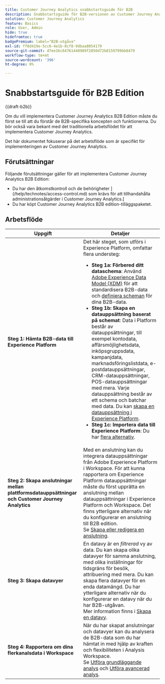 ```yaml
---
title: Customer Journey Analytics snabbstartsguide för B2B
description: Snabbstartsguide för B2B-versionen av Customer Journey Analytics.
solution: Customer Journey Analytics
feature: Basics
role: User, Admin
hide: true
hidefromtoc: true
badgePremium: label="B2B-utgåva"
exl-id: ff8d419e-5cc6-4e1b-8cf8-9dbaa8054179
source-git-commit: d7ee16c64761440989f2850d72b8159799bb8479
workflow-type: tm+mt
source-wordcount: '396'
ht-degree: 0%

---
```


# Snabbstartsguide för B2B Edition

{{draft-b2b}}

Om du vill implementera Customer Journey Analytics B2B Edition måste du först se till att du förstår de B2B-specifika koncepten och funktionerna. Du bör också vara bekant med det traditionella arbetsflödet för att implementera Customer Journey Analytics.

Det här dokumentet fokuserar på det arbetsflöde som är specifikt för implementeringen av Customer Journey Analytics.

## Förutsättningar

Följande förutsättningar gäller för att implementera Customer Journey Analytics B2B Edition:

* Du har den åtkomstkontroll och de behörigheter ](/help/technotes/access-control.md) som krävs för att tillhandahålla administrationsåtgärder i Customer Journey Analytics.[
* Du har köpt Customer Journey Analytics B2B edition-tilläggspaketet.


## Arbetsflöde

| Uppgift | Detaljer |
| --- | --- |
| **Steg 1: Hämta B2B-data till Experience Platform** | Det här steget, som utförs i Experience Platform, omfattar flera understeg:<ul><li>**Steg 1a: Förbered ditt dataschema**: Använd [Adobe Experience Data Model (XDM)](https://experienceleague.adobe.com/docs/experience-platform/xdm/home.html?lang=sv) för att standardisera B2B-data och [definiera scheman](https://experienceleague.adobe.com/en/docs/experience-platform/rtcdp/schemas/b2b) för dina B2B-data.</li><li>**Steg 1b: Skapa en datauppsättning baserat på schemat**: Data i Platform består av datauppsättningar, till exempel kontodata, affärsmöjlighetsdata, inköpsgruppsdata, kampanjdata, marknadsföringslistdata, e-postdatauppsättningar, CRM-datauppsättningar, POS-datauppsättningar med mera. Varje datauppsättning består av ett schema och batchar med data. Du kan [skapa en datauppsättning i Experience Platform](https://experienceleague.adobe.com/docs/platform-learn/getting-started-for-data-architects-and-data-engineers/create-datasets.html).</li><li>**Steg 1c: Importera data till Experience Platform**: Du har [flera alternativ](https://experienceleague.adobe.com/en/docs/experience-platform/ingestion/home).</li></ul> |
| **Steg 2: Skapa anslutningar mellan plattformsdatauppsättningar och Customer Journey Analytics** | Med en anslutning kan du integrera datauppsättningar från Adobe Experience Platform i Workspace. För att kunna rapportera om Experience Platform datauppsättningar måste du först upprätta en anslutning mellan datauppsättningar i Experience Platform och Workspace. Det finns ytterligare alternativ när du konfigurerar en anslutning till B2B edition. <br>Se [Skapa eller redigera en anslutning](/help/connections/create-connection.md). |
| **Steg 3: Skapa datavyer** | En datavy är en *filtrerad* vy av data. Du kan skapa olika datavyer för samma anslutning, med olika inställningar för tidsgräns för besök, attribuering med mera. Du kan skapa flera datavyer för en enda datamängd. Du har ytterligare alternativ när du konfigurerar en datavy när du har B2B-utgåvan.<br>Mer information finns i [Skapa en datavy](/help/data-views/create-dataview.md). |
| **Steg 4: Rapportera om dina flerkanalsdata i Workspace** | När du har skapat anslutningar och datavyer kan du analysera de B2B-data som du har hämtat in med hjälp av kraften och flexibiliteten i Analysis Workspace.<br>Se [Utföra grundläggande analys](/help/analysis-workspace/perform-basic-analysis.md) och [Utföra avancerad analys](/help/analysis-workspace/perform-adv-analysis.md). |

<!--

## Use Case

The [B2B Use Case ](../data-ingestion/data-ingestion.md) document provides an example use case on how to implement Customer  Journey Analytics B2B Edition.

-->